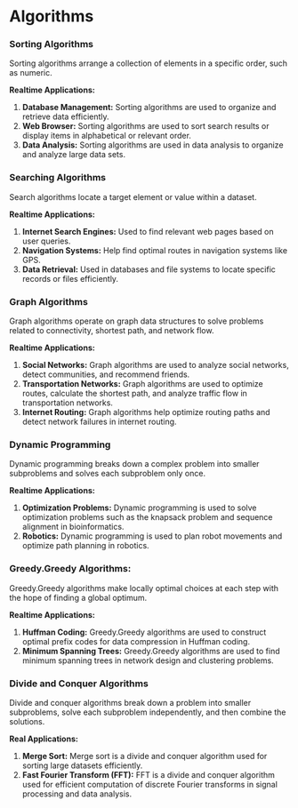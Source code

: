 #  Algorithms

###  Sorting Algorithms  
Sorting algorithms arrange a collection of elements in a specific order, such as numeric.  

**Realtime Applications:**  
1. **Database Management:** Sorting algorithms are used to organize and retrieve data efficiently.  
2. **Web Browser:** Sorting algorithms are used to sort search results or display items in alphabetical or relevant order.  
3. **Data Analysis:** Sorting algorithms are used in data analysis to organize and analyze large data sets.

###  Searching Algorithms  
Search algorithms locate a target element or value within a dataset.

**Realtime Applications:**  
1. **Internet Search Engines:** Used to find relevant web pages based on user queries.  
2. **Navigation Systems:** Help find optimal routes in navigation systems like GPS.  
3. **Data Retrieval:** Used in databases and file systems to locate specific records or files efficiently.

###  Graph Algorithms  
Graph algorithms operate on graph data structures to solve problems related to connectivity, shortest path, and network flow.

**Realtime Applications:**  
1. **Social Networks:** Graph algorithms are used to analyze social networks, detect communities, and recommend friends.  
2. **Transportation Networks:** Graph algorithms are used to optimize routes, calculate the shortest path, and analyze traffic flow in transportation networks.  
3. **Internet Routing:** Graph algorithms help optimize routing paths and detect network failures in internet routing.

###  Dynamic Programming  
Dynamic programming breaks down a complex problem into smaller subproblems and solves each subproblem only once.

**Realtime Applications:**  
1. **Optimization Problems:** Dynamic programming is used to solve optimization problems such as the knapsack problem and sequence alignment in bioinformatics.  
2. **Robotics:** Dynamic programming is used to plan robot movements and optimize path planning in robotics.

### Greedy.Greedy Algorithms: 
Greedy.Greedy algorithms make locally optimal choices at each step with the hope of finding a global optimum.  

**Realtime Applications:**  
1. **Huffman Coding:** Greedy.Greedy algorithms are used to construct optimal prefix codes for data compression in Huffman coding.  
2. **Minimum Spanning Trees:** Greedy.Greedy algorithms are used to find minimum spanning trees in network design and clustering problems.  

###  Divide and Conquer Algorithms  
Divide and conquer algorithms break down a problem into smaller subproblems, solve each subproblem independently, and then combine the solutions.

**Real Applications:**  
1. **Merge Sort:** Merge sort is a divide and conquer algorithm used for sorting large datasets efficiently.  
2. **Fast Fourier Transform (FFT):** FFT is a divide and conquer algorithm used for efficient computation of discrete Fourier transforms in signal processing and data analysis.

